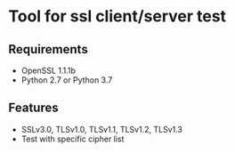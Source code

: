 # Tool for ssl client/server test

## Requirements
* OpenSSL 1.1.1b
* Python 2.7 or Python 3.7

## Features
* SSLv3.0, TLSv1.0, TLSv1.1, TLSv1.2, TLSv1.3
* Test with specific cipher list
